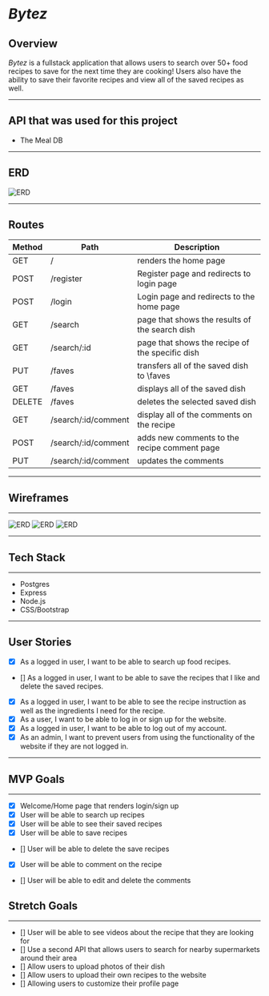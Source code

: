 # *Bytez*
## Overview

*Bytez* is a fullstack application that allows users to search over 50+ food recipes to save for the next time they are cooking! Users also have the ability to save their favorite recipes and view all of the saved recipes as well.


---


## API that was used for this project
- The Meal DB

---

## ERD

![ERD](/static/img/erd.png)

---


## Routes

| Method | Path | Description |
| ---| ----------| ---|
| GET | / | renders the home page
| POST | /register | Register page and redirects to login page
| POST | /login | Login page and redirects to the home page
| GET | /search | page that shows the results of the search dish
| GET | /search/:id | page that shows the recipe of the specific dish
| PUT | /faves | transfers all of the saved dish to \faves
| GET | /faves | displays all of the saved dish
| DELETE | /faves | deletes the selected saved dish
| GET | /search/:id/comment | display all of the comments on the recipe
| POST | /search/:id/comment | adds new comments to the recipe comment page
| PUT | /search/:id/comment | updates the comments

---

## Wireframes


---
![ERD](/static/img/wireframe/IMG_0977.jpg)
![ERD](/static/img/wireframe/IMG_0976.jpg)
![ERD](/static/img/wireframe/IMG_0975.jpg)


---


## Tech Stack
---
- Postgres
- Express
- Node.js
- CSS/Bootstrap

---

## User Stories

- [X] As a logged in user, I want to be able to search up food recipes.
- [] As a logged in user, I want to be able to save the recipes that I like and delete the saved recipes.
- [X] As a logged in user, I want to be able to see the recipe instruction as well as the ingredients I need for the recipe.
- [X] As a user, I want to be able to log in or sign up for the website.
- [X] As a logged in user, I want to be able to log out of my account.
- [X] As an admin, I want to prevent users from using the functionality of the website if they are not logged in.
---

## MVP Goals
---
- [X] Welcome/Home page that renders login/sign up
- [X] User will be able to search up recipes
- [X] User will be able to see their saved recipes
- [X] User will be able to save recipes
- [] User will be able to delete the save recipes
- [X] User will be able to comment on the recipe
- [] User will be able to edit and delete the comments



## Stretch Goals
---
- [] User will be able to see videos about the recipe that they are looking for
- [] Use a second API that allows users to search for nearby supermarkets around their area
- [] Allow users to upload photos of their dish
- [] Allow users to upload their own recipes to the website
- [] Allowing users to customize their profile page
